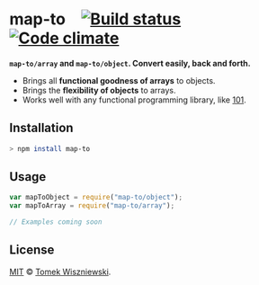 # map-to [![Build status](https://img.shields.io/travis/tomekwi/map-to.js.svg?style=flat-square)](https://travis-ci.org/tomekwi/map-to.js) [![Code climate](https://img.shields.io/codeclimate/github/tomekwi/map-to.js.svg?style=flat-square)](https://codeclimate.com/github/tomekwi/map-to.js)


**`map-to/array` and `map-to/object`. Convert easily, back and forth.**

- Brings all **functional goodness of arrays** to objects.
- Brings the **flexibility of objects** to arrays.
- Works well with any functional programming library, like [101][].


[101]: https://github.com/tjmehta/101




Installation
------------

```sh
> npm install map-to
```




Usage
-----

```js
var mapToObject = require("map-to/object");
var mapToArray = require("map-to/array");

// Examples coming soon
```




License
-------

[MIT][] © [Tomek Wiszniewski][].


[MIT]: ./License.md
[Tomek Wiszniewski]: https://github.com/tomekwi
